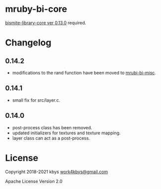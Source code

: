 # mruby-bi-core

[bismite-library-core ver 0.13.0](https://github.com/bismite/bismite-library-core/releases/tag/0.13.0) required.

# Changelog

## 0.14.2
- modifications to the rand function have been moved to [mrubi-bi-misc](https://github.com/bismite/mruby-bi-misc).

## 0.14.1
- small fix for src/layer.c.

## 0.14.0
- post-process class has been removed.
- updated initializers for textures and texture mapping.
- layer class can act as a post-process.

# License

Copyright 2018-2021 kbys <work4kbys@gmail.com>

Apache License Version 2.0
